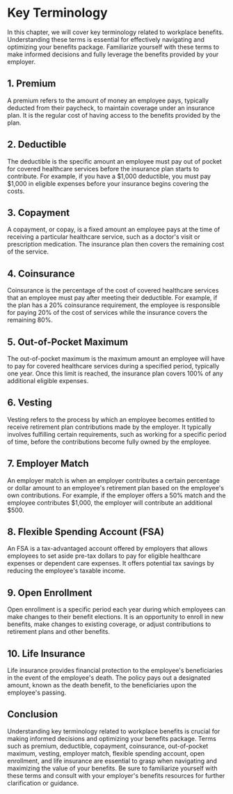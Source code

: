 Key Terminology
========================

In this chapter, we will cover key terminology related to workplace benefits. Understanding these terms is essential for effectively navigating and optimizing your benefits package. Familiarize yourself with these terms to make informed decisions and fully leverage the benefits provided by your employer.

**1. Premium**
--------------

A premium refers to the amount of money an employee pays, typically deducted from their paycheck, to maintain coverage under an insurance plan. It is the regular cost of having access to the benefits provided by the plan.

**2. Deductible**
-----------------

The deductible is the specific amount an employee must pay out of pocket for covered healthcare services before the insurance plan starts to contribute. For example, if you have a $1,000 deductible, you must pay $1,000 in eligible expenses before your insurance begins covering the costs.

**3. Copayment**
----------------

A copayment, or copay, is a fixed amount an employee pays at the time of receiving a particular healthcare service, such as a doctor's visit or prescription medication. The insurance plan then covers the remaining cost of the service.

**4. Coinsurance**
------------------

Coinsurance is the percentage of the cost of covered healthcare services that an employee must pay after meeting their deductible. For example, if the plan has a 20% coinsurance requirement, the employee is responsible for paying 20% of the cost of services while the insurance covers the remaining 80%.

**5. Out-of-Pocket Maximum**
----------------------------

The out-of-pocket maximum is the maximum amount an employee will have to pay for covered healthcare services during a specified period, typically one year. Once this limit is reached, the insurance plan covers 100% of any additional eligible expenses.

**6. Vesting**
--------------

Vesting refers to the process by which an employee becomes entitled to receive retirement plan contributions made by the employer. It typically involves fulfilling certain requirements, such as working for a specific period of time, before the contributions become fully owned by the employee.

**7. Employer Match**
---------------------

An employer match is when an employer contributes a certain percentage or dollar amount to an employee's retirement plan based on the employee's own contributions. For example, if the employer offers a 50% match and the employee contributes $1,000, the employer will contribute an additional $500.

**8. Flexible Spending Account (FSA)**
--------------------------------------

An FSA is a tax-advantaged account offered by employers that allows employees to set aside pre-tax dollars to pay for eligible healthcare expenses or dependent care expenses. It offers potential tax savings by reducing the employee's taxable income.

**9. Open Enrollment**
----------------------

Open enrollment is a specific period each year during which employees can make changes to their benefit elections. It is an opportunity to enroll in new benefits, make changes to existing coverage, or adjust contributions to retirement plans and other benefits.

**10. Life Insurance**
----------------------

Life insurance provides financial protection to the employee's beneficiaries in the event of the employee's death. The policy pays out a designated amount, known as the death benefit, to the beneficiaries upon the employee's passing.

**Conclusion**
--------------

Understanding key terminology related to workplace benefits is crucial for making informed decisions and optimizing your benefits package. Terms such as premium, deductible, copayment, coinsurance, out-of-pocket maximum, vesting, employer match, flexible spending account, open enrollment, and life insurance are essential to grasp when navigating and maximizing the value of your benefits. Be sure to familiarize yourself with these terms and consult with your employer's benefits resources for further clarification or guidance.
